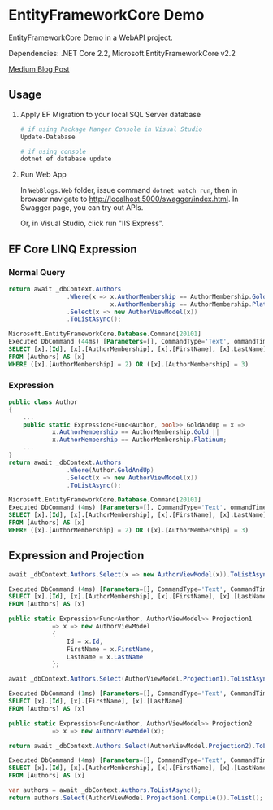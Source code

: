 # EntityFrameworkCore Demo

EntityFrameworkCore Demo in a WebAPI project.

Dependencies: .NET Core 2.2, Microsoft.EntityFrameworkCore v2.2

[Medium Blog Post](https://medium.com/@changhuixu/ientitytypeconfiguration-t-in-entityframework-core-3fe7abc5ee7a)

## Usage

1. Apply EF Migration to your local SQL Server database

   ```powershell
   # if using Package Manger Console in Visual Studio
   Update-Database

   # if using console
   dotnet ef database update
   ```

1. Run Web App

   In `WebBlogs.Web` folder, issue command `dotnet watch run`, then in browser navigate to [http://localhost:5000/swagger/index.html](http://localhost:5000/swagger/index.html). In Swagger page, you can try out APIs.

   Or, in Visual Studio, click run "IIS Express".

## EF Core LINQ Expression

### Normal Query

```csharp
return await _dbContext.Authors
                .Where(x => x.AuthorMembership == AuthorMembership.Gold ||
                            x.AuthorMembership == AuthorMembership.Platinum)
                .Select(x => new AuthorViewModel(x))
                .ToListAsync();
```

```sql
Microsoft.EntityFrameworkCore.Database.Command[20101]
Executed DbCommand (44ms) [Parameters=[], CommandType='Text', ommandTimeout='30']
SELECT [x].[Id], [x].[AuthorMembership], [x].[FirstName], [x].LastName]
FROM [Authors] AS [x]
WHERE ([x].[AuthorMembership] = 2) OR ([x].[AuthorMembership] = 3)
```

### Expression

```csharp
public class Author
{
    ...
    public static Expression<Func<Author, bool>> GoldAndUp = x =>
            x.AuthorMembership == AuthorMembership.Gold ||
            x.AuthorMembership == AuthorMembership.Platinum;
    ...
}
return await _dbContext.Authors
                .Where(Author.GoldAndUp)
                .Select(x => new AuthorViewModel(x))
                .ToListAsync();
```

```sql
Microsoft.EntityFrameworkCore.Database.Command[20101]
Executed DbCommand (4ms) [Parameters=[], CommandType='Text', ommandTimeout='30']
SELECT [x].[Id], [x].[AuthorMembership], [x].[FirstName], [x].LastName]
FROM [Authors] AS [x]
WHERE ([x].[AuthorMembership] = 2) OR ([x].[AuthorMembership] = 3)
```

## Expression and Projection

```csharp
await _dbContext.Authors.Select(x => new AuthorViewModel(x)).ToListAsync();
```

```sql
Executed DbCommand (4ms) [Parameters=[], CommandType='Text', CommandTimeout='30']
SELECT [x].[Id], [x].[AuthorMembership], [x].[FirstName], [x].[LastName]
FROM [Authors] AS [x]
```

```csharp
public static Expression<Func<Author, AuthorViewModel>> Projection1
            => x => new AuthorViewModel
            {
                Id = x.Id,
                FirstName = x.FirstName,
                LastName = x.LastName
            };

await _dbContext.Authors.Select(AuthorViewModel.Projection1).ToListAsync();
```

```sql
Executed DbCommand (1ms) [Parameters=[], CommandType='Text', CommandTimeout='30']
SELECT [x].[Id], [x].[FirstName], [x].[LastName]
FROM [Authors] AS [x]
```

```csharp
public static Expression<Func<Author, AuthorViewModel>> Projection2
            => x => new AuthorViewModel(x);

return await _dbContext.Authors.Select(AuthorViewModel.Projection2).ToListAsync();
```

```sql
Executed DbCommand (4ms) [Parameters=[], CommandType='Text', CommandTimeout='30']
SELECT [x].[Id], [x].[AuthorMembership], [x].[FirstName], [x].[LastName]
FROM [Authors] AS [x]
```

```csharp
var authors = await _dbContext.Authors.ToListAsync();
return authors.Select(AuthorViewModel.Projection1.Compile()).ToList();
```
